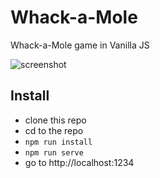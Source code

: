# Whack-a-Mole

Whack-a-Mole game in Vanilla JS

![screenshot](https://github.com/simonwjackson/whack-a-mole/releases/1.0.0/Capture.PNG)

## Install
* clone this repo
* cd to the repo
* `npm run install`
* `npm run serve`
* go to http://localhost:1234
